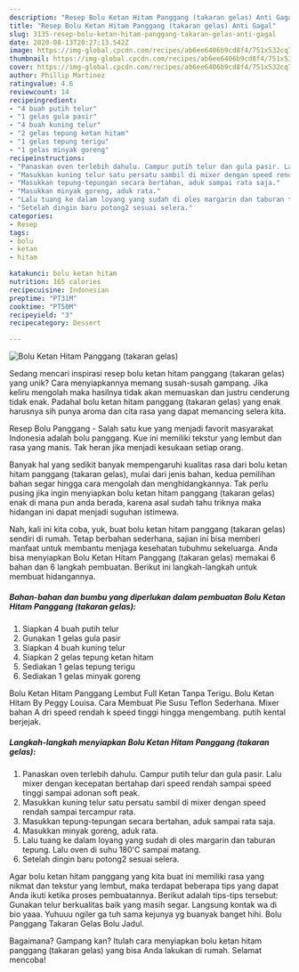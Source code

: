 ```yaml
---
description: "Resep Bolu Ketan Hitam Panggang (takaran gelas) Anti Gagal"
title: "Resep Bolu Ketan Hitam Panggang (takaran gelas) Anti Gagal"
slug: 3135-resep-bolu-ketan-hitam-panggang-takaran-gelas-anti-gagal
date: 2020-08-13T20:27:13.542Z
image: https://img-global.cpcdn.com/recipes/ab6ee6406b9cd8f4/751x532cq70/bolu-ketan-hitam-panggang-takaran-gelas-foto-resep-utama.jpg
thumbnail: https://img-global.cpcdn.com/recipes/ab6ee6406b9cd8f4/751x532cq70/bolu-ketan-hitam-panggang-takaran-gelas-foto-resep-utama.jpg
cover: https://img-global.cpcdn.com/recipes/ab6ee6406b9cd8f4/751x532cq70/bolu-ketan-hitam-panggang-takaran-gelas-foto-resep-utama.jpg
author: Phillip Martinez
ratingvalue: 4.6
reviewcount: 14
recipeingredient:
- "4 buah putih telur"
- "1 gelas gula pasir"
- "4 buah kuning telur"
- "2 gelas tepung ketan hitam"
- "1 gelas tepung terigu"
- "1 gelas minyak goreng"
recipeinstructions:
- "Panaskan oven terlebih dahulu. Campur putih telur dan gula pasir. Lalu mixer dengan kecepatan bertahap dari speed rendah sampai speed tinggi sampai adonan soft peak."
- "Masukkan kuning telur satu persatu sambil di mixer dengan speed rendah sampai tercampur rata."
- "Masukkan tepung-tepungan secara bertahan, aduk sampai rata saja."
- "Masukkan minyak goreng, aduk rata."
- "Lalu tuang ke dalam loyang yang sudah di oles margarin dan taburan tepung. Lalu oven di suhu 180&#39;C sampai matang."
- "Setelah dingin baru potong2 sesuai selera."
categories:
- Resep
tags:
- bolu
- ketan
- hitam

katakunci: bolu ketan hitam 
nutrition: 165 calories
recipecuisine: Indonesian
preptime: "PT31M"
cooktime: "PT50M"
recipeyield: "3"
recipecategory: Dessert

---
```



![Bolu Ketan Hitam Panggang (takaran gelas)](https://img-global.cpcdn.com/recipes/ab6ee6406b9cd8f4/751x532cq70/bolu-ketan-hitam-panggang-takaran-gelas-foto-resep-utama.jpg)

Sedang mencari inspirasi resep bolu ketan hitam panggang (takaran gelas) yang unik? Cara menyiapkannya memang susah-susah gampang. Jika keliru mengolah maka hasilnya tidak akan memuaskan dan justru cenderung tidak enak. Padahal bolu ketan hitam panggang (takaran gelas) yang enak harusnya sih punya aroma dan cita rasa yang dapat memancing selera kita.

Resep Bolu Panggang - Salah satu kue yang menjadi favorit masyarakat Indonesia adalah bolu panggang. Kue ini memiliki tekstur yang lembut dan rasa yang manis. Tak heran jika menjadi kesukaan setiap orang.

Banyak hal yang sedikit banyak mempengaruhi kualitas rasa dari bolu ketan hitam panggang (takaran gelas), mulai dari jenis bahan, kedua pemilihan bahan segar hingga cara mengolah dan menghidangkannya. Tak perlu pusing jika ingin menyiapkan bolu ketan hitam panggang (takaran gelas) enak di mana pun anda berada, karena asal sudah tahu triknya maka hidangan ini dapat menjadi suguhan istimewa.


Nah, kali ini kita coba, yuk, buat bolu ketan hitam panggang (takaran gelas) sendiri di rumah. Tetap berbahan sederhana, sajian ini bisa memberi manfaat untuk membantu menjaga kesehatan tubuhmu sekeluarga. Anda bisa menyiapkan Bolu Ketan Hitam Panggang (takaran gelas) memakai 6 bahan dan 6 langkah pembuatan. Berikut ini langkah-langkah untuk membuat hidangannya.

<!--inarticleads1-->

##### Bahan-bahan dan bumbu yang diperlukan dalam pembuatan Bolu Ketan Hitam Panggang (takaran gelas):

1. Siapkan 4 buah putih telur
1. Gunakan 1 gelas gula pasir
1. Siapkan 4 buah kuning telur
1. Siapkan 2 gelas tepung ketan hitam
1. Sediakan 1 gelas tepung terigu
1. Sediakan 1 gelas minyak goreng


Bolu Ketan Hitam Panggang Lembut Full Ketan Tanpa Terigu. Bolu Ketan Hitam By Peggy Louisa. Cara Membuat Pie Susu Teflon Sederhana. Mixer bahan A dri speed rendah k speed tinggi hingga mengembang. putih kental berjejak. 

<!--inarticleads2-->

##### Langkah-langkah menyiapkan Bolu Ketan Hitam Panggang (takaran gelas):

1. Panaskan oven terlebih dahulu. Campur putih telur dan gula pasir. Lalu mixer dengan kecepatan bertahap dari speed rendah sampai speed tinggi sampai adonan soft peak.
1. Masukkan kuning telur satu persatu sambil di mixer dengan speed rendah sampai tercampur rata.
1. Masukkan tepung-tepungan secara bertahan, aduk sampai rata saja.
1. Masukkan minyak goreng, aduk rata.
1. Lalu tuang ke dalam loyang yang sudah di oles margarin dan taburan tepung. Lalu oven di suhu 180&#39;C sampai matang.
1. Setelah dingin baru potong2 sesuai selera.


Agar bolu ketan hitam panggang yang kita buat ini memiliki rasa yang nikmat dan tekstur yang lembut, maka terdapat beberapa tips yang dapat Anda ikuti ketika proses pembuatannya. Berikut adalah tips-tips tersebut: Gunakan telur berkualitas baik yang masih segar. Langsung kontak wa di bio yaaa. Yuhuuu ngiler ga tuh sama kejunya yg buanyak banget hihi. Bolu Panggang Takaran Gelas Bolu Jadul. 

Bagaimana? Gampang kan? Itulah cara menyiapkan bolu ketan hitam panggang (takaran gelas) yang bisa Anda lakukan di rumah. Selamat mencoba!
